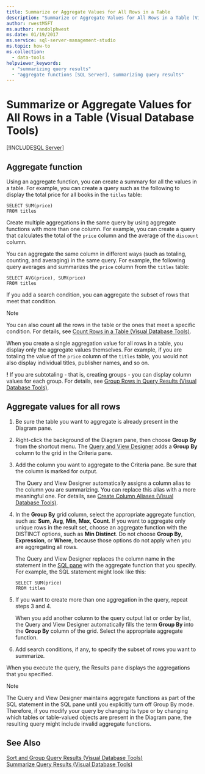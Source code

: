 ```yaml
---
title: Summarize or Aggregate Values for All Rows in a Table
description: "Summarize or Aggregate Values for All Rows in a Table (Visual Database Tools)"
author: rwestMSFT
ms.author: randolphwest
ms.date: 01/19/2017
ms.service: sql-server-management-studio
ms.topic: how-to
ms.collection:
  - data-tools
helpviewer_keywords:
  - "summarizing query results"
  - "aggregate functions [SQL Server], summarizing query results"
---
```

# Summarize or Aggregate Values for All Rows in a Table (Visual Database Tools)
[!INCLUDE[SQL Server](../includes/applies-to-version/sqlserver.md)]
## Aggregate function
Using an aggregate function, you can create a summary for all the values in a table. For example, you can create a query such as the following to display the total price for all books in the `titles` table:  
  
```  
SELECT SUM(price)  
FROM titles  
```  
  
Create multiple aggregations in the same query by using aggregate functions with more than one column. For example, you can create a query that calculates the total of the `price` column and the average of the `discount` column.  
  
You can aggregate the same column in different ways (such as totaling, counting, and averaging) in the same query. For example, the following query averages and summarizes the `price` column from the `titles` table:  
  
```  
SELECT AVG(price), SUM(price)  
FROM titles  
```  
  
If you add a search condition, you can aggregate the subset of rows that meet that condition.  

> [!NOTE]  
> You can also count all the rows in the table or the ones that meet a specific condition. For details, see [Count Rows in a Table &#40;Visual Database Tools&#41;](count-rows-in-a-table-visual-database-tools.md).  
  
  
When you create a single aggregation value for all rows in a table, you display only the aggregate values themselves. For example, if you are totaling the value of the `price` column of the `titles` table, you would not also display individual titles, publisher names, and so on.  
 
 **!** If you are subtotaling - that is, creating groups - you can display column values for each group. For details, see [Group Rows in Query Results &#40;Visual Database Tools&#41;](group-rows-in-query-results-visual-database-tools.md).  

## Aggregate values for all rows  
  
1.  Be sure the table you want to aggregate is already present in the Diagram pane.  
  
2.  Right-click the background of the Diagram pane, then choose **Group By** from the shortcut menu. The [Query and View Designer](query-and-view-designer-tools-visual-database-tools.md) adds a **Group By** column to the grid in the Criteria pane.  
  
3.  Add the column you want to aggregate to the Criteria pane. Be sure that the column is marked for output.  
  
    The Query and View Designer automatically assigns a column alias to the column you are summarizing. You can replace this alias with a more meaningful one. For details, see [Create Column Aliases &#40;Visual Database Tools&#41;](create-column-aliases-visual-database-tools.md).  
  
4.  In the **Group By** grid column, select the appropriate aggregate function, such as: **Sum**, **Avg**, **Min**, **Max**, **Count**. If you want to aggregate only unique rows in the result set, choose an aggregate function with the DISTINCT options, such as **Min Distinct**. Do not choose **Group By**, **Expression**, or **Where**, because those options do not apply when you are aggregating all rows.  
  
    The Query and View Designer replaces the column name in the statement in the [SQL pane](sql-pane-visual-database-tools.md) with the aggregate function that you specify. For example, the SQL statement might look like this:  
  
    ```  
    SELECT SUM(price)  
    FROM titles  
    ```  
  
5.  If you want to create more than one aggregation in the query, repeat steps 3 and 4.  
  
    When you add another column to the query output list or order by list, the Query and View Designer automatically fills the term **Group By** into the **Group By** column of the grid. Select the appropriate aggregate function.  
  
6.  Add search conditions, if any, to specify the subset of rows you want to summarize.  
  
When you execute the query, the Results pane displays the aggregations that you specified.  
  
> [!NOTE]  
> The Query and View Designer maintains aggregate functions as part of the SQL statement in the SQL pane until you explicitly turn off Group By mode. Therefore, if you modify your query by changing its type or by changing which tables or table-valued objects are present in the Diagram pane, the resulting query might include invalid aggregate functions.  
  
## See Also  
[Sort and Group Query Results &#40;Visual Database Tools&#41;](sort-and-group-query-results-visual-database-tools.md)  
[Summarize Query Results &#40;Visual Database Tools&#41;](summarize-query-results-visual-database-tools.md)  
  
